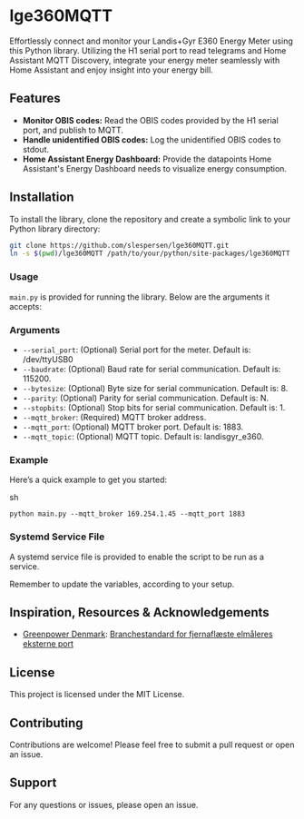 # lge360MQTT

Effortlessly connect and monitor your Landis+Gyr E360 Energy Meter using this Python library. Utilizing the H1 serial port to read telegrams and Home Assistant MQTT Discovery, integrate your energy meter seamlessly with Home Assistant and enjoy insight into your energy bill.

## Features

- **Monitor OBIS codes:** Read the OBIS codes provided by the H1 serial port, and publish to MQTT.
- **Handle unidentified OBIS codes:** Log the unidentified OBIS codes to stdout.
- **Home Assistant Energy Dashboard:** Provide the datapoints Home Assistant's Energy Dashboard needs to visualize energy consumption.

## Installation

To install the library, clone the repository and create a symbolic link to your Python library directory:

```sh
git clone https://github.com/slespersen/lge360MQTT.git
ln -s $(pwd)/lge360MQTT /path/to/your/python/site-packages/lge360MQTT
```

### Usage

`main.py` is provided for running the library. Below are the arguments it accepts:

### Arguments

- `--serial_port`: (Optional) Serial port for the meter. Default is: /dev/ttyUSB0
- `--baudrate`: (Optional) Baud rate for serial communication. Default is: 115200.
- `--bytesize`: (Optional) Byte size for serial communication. Default is: 8.
- `--parity`: (Optional) Parity for serial communication. Default is: N.
- `--stopbits`: (Optional) Stop bits for serial communication. Default is: 1.
- `--mqtt_broker`: (Required) MQTT broker address.
- `--mqtt_port`: (Optional) MQTT broker port. Default is: 1883.
- `--mqtt_topic`: (Optional) MQTT topic. Default is: landisgyr_e360.

### Example

Here’s a quick example to get you started:

sh

```
python main.py --mqtt_broker 169.254.1.45 --mqtt_port 1883
```

### Systemd Service File
A systemd service file is provided to enable the script to be run as a service.

Remember to update the variables, according to your setup.

## Inspiration, Resources & Acknowledgements

-   [Greenpower Denmark](https://greenpowerdenmark.dk/): [Branchestandard for fjernaflæste elmåleres eksterne port](https://greenpowerdenmark.dk/files/media/document/Branchestandard-for-fjernaflaeste-elmaaleres-eksterne-port.pdf)

## License

This project is licensed under the MIT License.

## Contributing

Contributions are welcome! Please feel free to submit a pull request or open an issue.

## Support

For any questions or issues, please open an issue.